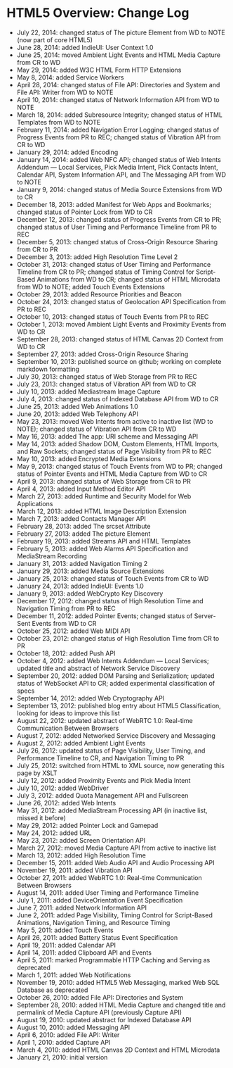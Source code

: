 HTML5 Overview: Change Log
==========================

* July 22, 2014: changed status of The picture Element from WD to NOTE (now part of core HTML5)
* June 28, 2014: added IndieUI: User Context 1.0
* June 25, 2014: moved Ambient Light Events and HTML Media Capture from CR to WD
* May 29, 2014: added W3C HTML Form HTTP Extensions
* May 8, 2014: added Service Workers
* April 28, 2014: changed status of File API: Directories and System and File API: Writer from WD to NOTE
* April 10, 2014: changed status of Network Information API from WD to NOTE
* March 18, 2014: added Subresource Integrity; changed status of HTML Templates from WD to NOTE
* February 11, 2014: added Navigation Error Logging; changed status of Progress Events from PR to REC; changed status of Vibration API from CR to WD
* January 29, 2014: added Encoding
* January 14, 2014: added Web NFC API; changed status of Web Intents Addendum — Local Services, Pick Media Intent, Pick Contacts Intent, Calendar API, System Information API, and The Messaging API from WD to NOTE
* January 9, 2014: changed status of Media Source Extensions from WD to CR
* December 18, 2013: added Manifest for Web Apps and Bookmarks; changed status of Pointer Lock from WD to CR
* December 12, 2013: changed status of Progress Events from CR to PR; changed status of User Timing and Performance Timeline from PR to REC
* December 5, 2013: changed status of Cross-Origin Resource Sharing from CR to PR
* December 3, 2013: added High Resolution Time Level 2
* October 31, 2013: changed status of User Timing and Performance Timeline from CR to PR; changed status of Timing Control for Script-Based Animations from WD to CR; changed status of HTML Microdata from WD to NOTE; added Touch Events Extensions
* October 29, 2013: added Resource Priorities and Beacon
* October 24, 2013: changed status of Geolocation API Specification from PR to REC
* October 10, 2013: changed status of Touch Events from PR to REC
* October 1, 2013: moved Ambient Light Events and Proximity Events from WD to CR
* September 28, 2013: changed status of HTML Canvas 2D Context from WD to CR
* September 27, 2013: added Cross-Origin Resource Sharing
* September 10, 2013: published source on github; working on complete markdown formatting
* July 30, 2013: changed status of Web Storage from PR to REC
* July 23, 2013: changed status of Vibration API from WD to CR
* July 10, 2013: added Mediastream Image Capture
* July 4, 2013: changed status of Indexed Database API from WD to CR
* June 25, 2013: added Web Animations 1.0
* June 20, 2013: added Web Telephony API
* May 23, 2013: moved Web Intents from active to inactive list (WD to NOTE); changed status of Vibration API from CR to WD
* May 16, 2013: added The app: URI scheme and Messaging API
* May 14, 2013: added Shadow DOM, Custom Elements, HTML Imports, and Raw Sockets; changed status of Page Visibility from PR to REC
* May 10, 2013: added Encrypted Media Extensions
* May 9, 2013: changed status of Touch Events from WD to PR; changed status of Pointer Events and HTML Media Capture from WD to CR
* April 9, 2013: changed status of Web Storage from CR to PR
* April 4, 2013: added Input Method Editor API
* March 27, 2013: added Runtime and Security Model for Web Applications
* March 12, 2013: added HTML Image Description Extension
* March 7, 2013: added Contacts Manager API
* February 28, 2013: added The srcset Attribute
* February 27, 2013: added The picture Element
* February 19, 2013: added Streams API and HTML Templates
* February 5, 2013: added Web Alarms API Specification and MediaStream Recording
* January 31, 2013: added Navigation Timing 2
* January 29, 2013: added Media Source Extensions
* January 25, 2013: changed status of Touch Events from CR to WD
* January 24, 2013: added IndieUI: Events 1.0
* January 9, 2013: added WebCrypto Key Discovery
* December 17, 2012: changed status of High Resolution Time and Navigation Timing from PR to REC
* December 11, 2012: added Pointer Events; changed status of Server-Sent Events from WD to CR
* October 25, 2012: added Web MIDI API
* October 23, 2012: changed status of High Resolution Time from CR to PR
* October 18, 2012: added Push API
* October 4, 2012: added Web Intents Addendum — Local Services; updated title and abstract of Network Service Discovery
* September 20, 2012: added DOM Parsing and Serialization; updated status of WebSocket API to CR; added experimental classification of specs
* September 14, 2012: added Web Cryptography API
* September 13, 2012: published blog entry about HTML5 Classification, looking for ideas to improve this list
* August 22, 2012: updated abstract of WebRTC 1.0: Real-time Communication Between Browsers
* August 7, 2012: added Networked Service Discovery and Messaging
* August 2, 2012: added Ambient Light Events
* July 26, 2012: updated status of Page Visibility, User Timing, and Performance Timeline to CR, and Navigation Timing to PR
* July 25, 2012: switched from HTML to XML source, now generating this page by XSLT
* July 12, 2012: added Proximity Events and Pick Media Intent
* July 10, 2012: added WebDriver
* July 3, 2012: added Quota Management API and Fullscreen
* June 26, 2012: added Web Intents
* May 31, 2012: added MediaStream Processing API (in inactive list, missed it before)
* May 29, 2012: added Pointer Lock and Gamepad
* May 24, 2012: added URL
* May 23, 2012: added Screen Orientation API
* March 27, 2012: moved Media Capture API from active to inactive list
* March 13, 2012: added High Resolution Time
* December 15, 2011: added Web Audio API and Audio Processing API
* November 19, 2011: added Vibration API
* October 27, 2011: added WebRTC 1.0: Real-time Communication Between Browsers
* August 14, 2011: added User Timing and Performance Timeline
* July 1, 2011: added DeviceOrientation Event Specification
* June 7, 2011: added Network Information API
* June 2, 2011: added Page Visibility, Timing Control for Script-Based Animations, Navigation Timing, and Resource Timing
* May 5, 2011: added Touch Events
* April 26, 2011: added Battery Status Event Specification
* April 19, 2011: added Calendar API
* April 14, 2011: added Clipboard API and Events
* April 5, 2011: marked Programmable HTTP Caching and Serving as deprecated
* March 1, 2011: added Web Notifications
* November 19, 2010: added HTML5 Web Messaging, marked Web SQL Database as deprecated
* October 26, 2010: added File API: Directories and System
* September 28, 2010: added HTML Media Capture and changed title and permalink of Media Capture API (previously Capture API)
* August 19, 2010: updated abstract for Indexed Database API
* August 10, 2010: added Messaging API
* April 6, 2010: added File API: Writer
* April 1, 2010: added Capture API
* March 4, 2010: added HTML Canvas 2D Context and HTML Microdata
* January 21, 2010: initial version
